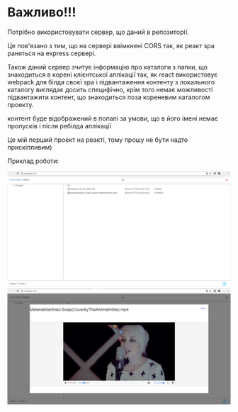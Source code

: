 # Важливо!!!
Потрібно використовувати сервер, що даний в репозиторії.

Це пов'язано з тим, що на сервері ввімкнені CORS так, як реакт spa раняться на express сервері.

Також даний сервер зчитує інформацію про каталоги з папки, що знаходиться в корені клієнтської аплікації так, як react використовує webpack
для білда своєї spa і підвантаження контенту з локального каталогу виглядає досить специфічно, крім того немає можливості підвантажити
контент, що знаходиться поза кореневим каталогом проекту.

контент буде відображений в попапі за умови, що в його імені немає пропусків і після ребілда аплікації

Це мій перший проект на реакті, тому прошу не бути надто прискіпливим)

Приклад роботи:

![alt tag](https://raw.githubusercontent.com/AndriyTsap/file-explorer/master/screenshots/scr.PNG)
![alt tag](https://raw.githubusercontent.com/AndriyTsap/file-explorer/master/screenshots/scr1.PNG)
